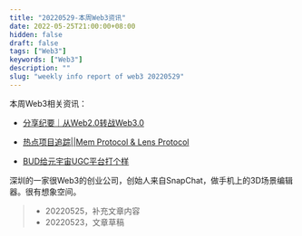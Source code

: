```yaml
---
title: "20220529-本周Web3资讯"
date: 2022-05-25T21:00:00+08:00
hidden: false
draft: false
tags: ["Web3"]
keywords: ["Web3"]
description: ""
slug: "weekly info report of web3 20220529"
---
```


本周Web3相关资讯：

- [分享纪要｜从Web2.0转战Web3.0](https://mp.weixin.qq.com/s/cabiTHE0C6oAS1P8gICFKA)

- [热点项目追踪||Mem Protocol & Lens Protocol](https://mp.weixin.qq.com/s/hRe_UFWUEUOqui7p954mPA)

- [BUD给元宇宙UGC平台打个样](https://mp.weixin.qq.com/s/L45mRk4u7DUznopAiMVAHA)

深圳的一家很Web3的创业公司，创始人来自SnapChat，做手机上的3D场景编辑器。很有想象空间。

<!--more-->



> - 20220525，补充文章内容
> - 20220523，文章草稿

